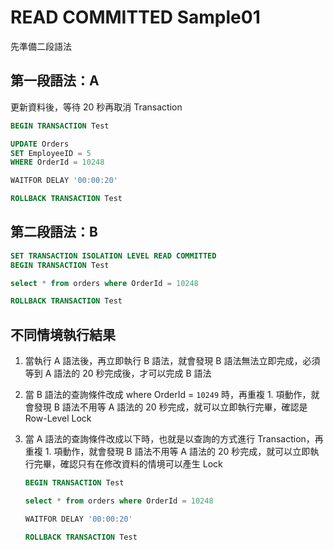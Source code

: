 # READ COMMITTED Sample01

先準備二段語法

## 第一段語法：A

更新資料後，等待 20 秒再取消 Transaction

```sql
BEGIN TRANSACTION Test

UPDATE Orders
SET EmployeeID = 5
WHERE OrderId = 10248

WAITFOR DELAY '00:00:20'

ROLLBACK TRANSACTION Test
```

## 第二段語法：B

```sql
SET TRANSACTION ISOLATION LEVEL READ COMMITTED
BEGIN TRANSACTION Test

select * from orders where OrderId = 10248

ROLLBACK TRANSACTION Test
```

## 不同情境執行結果

1. 當執行 A 語法後，再立即執行 B 語法，就會發現 B 語法無法立即完成，必須等到 A 語法的 20 秒完成後，才可以完成 B 語法

1. 當 B 語法的查詢條件改成 where OrderId = `10249` 時，再重複 1. 項動作，就會發現 B 語法不用等 A 語法的 20 秒完成，就可以立即執行完畢，確認是 Row-Level Lock

1. 當 A 語法的查詢條件改成以下時，也就是以查詢的方式進行 Transaction，再重複 1. 項動作，就會發現 B 語法不用等 A 語法的 20 秒完成，就可以立即執行完畢，確認只有在修改資料的情境可以產生 Lock

    ```sql
    BEGIN TRANSACTION Test

    select * from orders where OrderId = 10248

    WAITFOR DELAY '00:00:20'

    ROLLBACK TRANSACTION Test
    ```